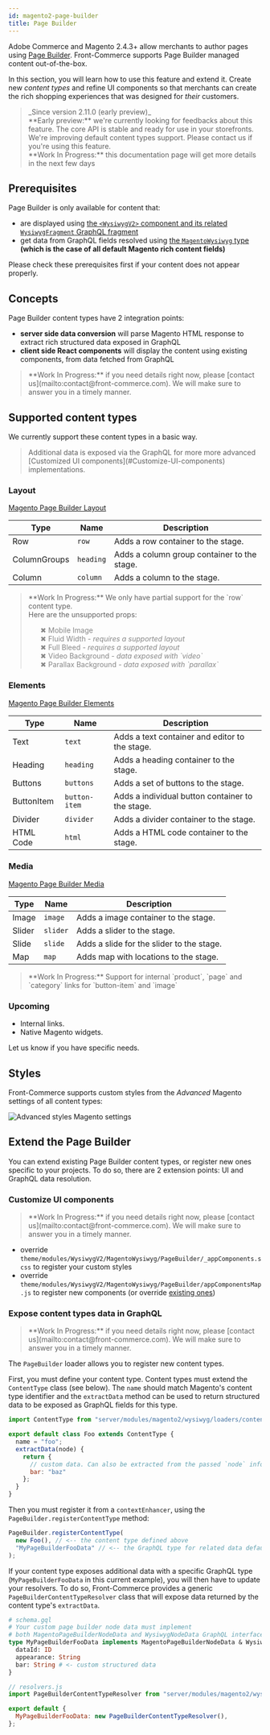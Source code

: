 ```yaml
---
id: magento2-page-builder
title: Page Builder
---
```


Adobe Commerce and Magento 2.4.3+ allow merchants to author pages using [Page Builder](https://magento.com/products/magento-commerce/page-builder). Front-Commerce supports Page Builder managed content out-of-the-box.

In this section, you will learn how to use this feature and extend it. Create new *content types* and refine UI components so that merchants can create the rich shopping experiences that was designed for *their* customers.

<blockquote class="feature--new">
_Since version 2.11.0 (early preview)_
<br>
**Early preview:** we're currently looking for feedbacks about this feature. The core API is stable and ready for use in your storefronts. We're improving default content types support. Please contact us if you're using this feature.
<br>
**Work In Progress:** this documentation page will get more details in the next few days
</blockquote>

## Prerequisites

Page Builder is only available for content that:
- are displayed using [the `<WysiwygV2>` component and its related `WysiwygFragment` GraphQL fragment](/docs/advanced/theme/wysiwyg.html#lt-WysiwygV2-gt-usage)
- get data from GraphQL fields resolved using [the `MagentoWysiwyg` type](/docs/advanced/theme/wysiwyg-platform.html#MagentoWysiwyg) **(which is the case of all default Magento rich content fields)**

Please check these prerequisites first if your content does not appear properly.

## Concepts

Page Builder content types have 2 integration points:
- **server side data conversion** will parse Magento HTML response to extract rich structured data exposed in GraphQL
- **client side React components** will display the content using existing components, from data fetched from GraphQL

<blockquote class="wip">
**Work In Progress:** if you need details right now, please [contact us](mailto:contact@front-commerce.com). We will make sure to answer you in a timely manner.
</blockquote>

## Supported content types

We currently support these content types in a basic way.

<blockquote class="info">
Additional data is exposed via the GraphQL for more more advanced [Customized UI components](#Customize-UI-components) implementations.
</blockquote>

### Layout

[Magento Page Builder Layout](https://docs.magento.com/user-guide/cms/page-builder-layout.html)

| Type         	| Name      	| Description                                 	|
|--------------	|-----------	|---------------------------------------------	|
| Row          	| `row`     	| Adds a row container to the stage.          	|
| ColumnGroups 	| `heading` 	| Adds a column group container to the stage. 	|
| Column       	| `column`  	| Adds a column  to the stage.                	|

<blockquote class="wip">
 **Work In Progress:** We only have partial support for the `row` content type. <br />
 Here are the unsupported props: 
  <ul style="list-style:none;margin-bottom:0;opacity:0.75;">
    <li>✖ Mobile Image</li>
    <li>✖ Fluid Width <i>- requires a supported layout</i></li>
    <li>✖ Full Bleed <i>- requires a supported layout</i></li>
    <li>✖ Video Background <i>- data exposed with `video`</i></li>
    <li style="margin-bottom:0;">✖ Parallax Background <i>- data exposed with `parallax`</i></li>
  </ul>
</blockquote> 

### Elements

[Magento Page Builder Elements](https://docs.magento.com/user-guide/cms/page-builder-elements.html)

| Type       	| Name          	| Description                                          	|
|------------	|---------------	|------------------------------------------------------	|
| Text        | `text`        	| Adds a text container and editor to the stage.       	|
| Heading    	| `heading`     	| Adds a heading container to the stage.               	|
| Buttons    	| `buttons`     	| Adds a set of buttons to the stage.                  	|
| ButtonItem 	| `button-item` 	| Adds a individual button container to the stage.     	|
| Divider    	| `divider`     	| Adds a divider container to the stage.               	|
| HTML Code  	| `html`        	| Adds a HTML code container to the stage.             	|


### Media

[Magento Page Builder Media](https://docs.magento.com/user-guide/cms/page-builder-media.html)

| Type   	| Name     	| Description                               	|
|--------	|----------	|-------------------------------------------	|
| Image  	| `image`  	| Adds a image container to the stage.      	|
| Slider 	| `slider` 	| Adds a slider to the stage.               	|
| Slide  	| `slide`  	| Adds a slide for the slider to the stage. 	|
| Map    	| `map`    	| Adds map with locations to the stage.     	|



<blockquote class="wip">
 **Work In Progress:** Support for internal `product`, `page` and `category` links for `button-item` and `image`
</blockquote> 

### Upcoming

- Internal links.
- Native Magento widgets.

Let us know if you have specific needs.

## Styles

Front-Commerce supports custom styles from the *Advanced* Magento settings of all content types:

![Advanced styles Magento settings](./assets/page-builder-advanced-styles.jpg)

## Extend the Page Builder

You can extend existing Page Builder content types, or register new ones specific to your projects. To do so, there are 2 extension points: UI and GraphQL data resolution.

### Customize UI components

<blockquote class="wip">
**Work In Progress:** if you need details right now, please [contact us](mailto:contact@front-commerce.com). We will make sure to answer you in a timely manner.
</blockquote>

- override `theme/modules/WysiwygV2/MagentoWysiwyg/PageBuilder/_appComponents.scss` to register your custom styles
- override `theme/modules/WysiwygV2/MagentoWysiwyg/PageBuilder/appComponentsMap.js` to register new components (or override [existing ones](https://gitlab.com/front-commerce/front-commerce/blob/main/src/web/theme/modules/WysiwygV2/MagentoWysiwyg/PageBuilder/index.js))

<!-- Override GraphQL fragment too (not yet externalized in a specific fragment FC code) -->

### Expose content types data in GraphQL

<blockquote class="wip">
**Work In Progress:** if you need details right now, please [contact us](mailto:contact@front-commerce.com). We will make sure to answer you in a timely manner.
</blockquote>

The `PageBuilder` loader allows you to register new content types.

First, you must define your content type. Content types must extend the `ContentType` class (see below). The `name` should match Magento's content type identifier and the `extractData` method can be used to return structured data to be exposed as GraphQL fields for this type.

```javascript
import ContentType from "server/modules/magento2/wysiwyg/loaders/content-types/ContentType";

export default class Foo extends ContentType {
  name = "foo";
  extractData(node) {
    return {
      // custom data. Can also be extracted from the passed `node` information
      bar: "baz"
    };
  }
}
```

Then you must register it from a `contextEnhancer`, using the `PageBuilder.registerContentType` method:

```javascript
PageBuilder.registerContentType(
  new Foo(), // <-- the content type defined above
  "MyPageBuilderFooData" // <-- the GraphQL type for related data default to MagentoPageBuilderDefaultData (if no additional data)
);
```

If your content type exposes additional data with a specific GraphQL type (`MyPageBuilderFooData` in this current example), you will then have to update your resolvers. To do so, Front-Commerce provides a generic `PageBuilderContentTypeResolver` class that will expose data returned by the content type's `extractData`.

```graphql
# schema.gql
# Your custom page builder node data must implement
# both MagentoPageBuilderNodeData and WysiwygNodeData GraphQL interfaces
type MyPageBuilderFooData implements MagentoPageBuilderNodeData & WysiwygNodeData {
  dataId: ID
  appearance: String
  bar: String # <- custom structured data
}
```

```javascript
// resolvers.js
import PageBuilderContentTypeResolver from "server/modules/magento2/wysiwyg/graphql/PageBuilderContentTypeResolver";

export default {
  MyPageBuilderFooData: new PageBuilderContentTypeResolver(),
};
```

<!-- TODO: document advanced usage of custom resolver -->